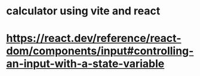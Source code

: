 # calculator using vite and react

# https://react.dev/reference/react-dom/components/input#controlling-an-input-with-a-state-variable
